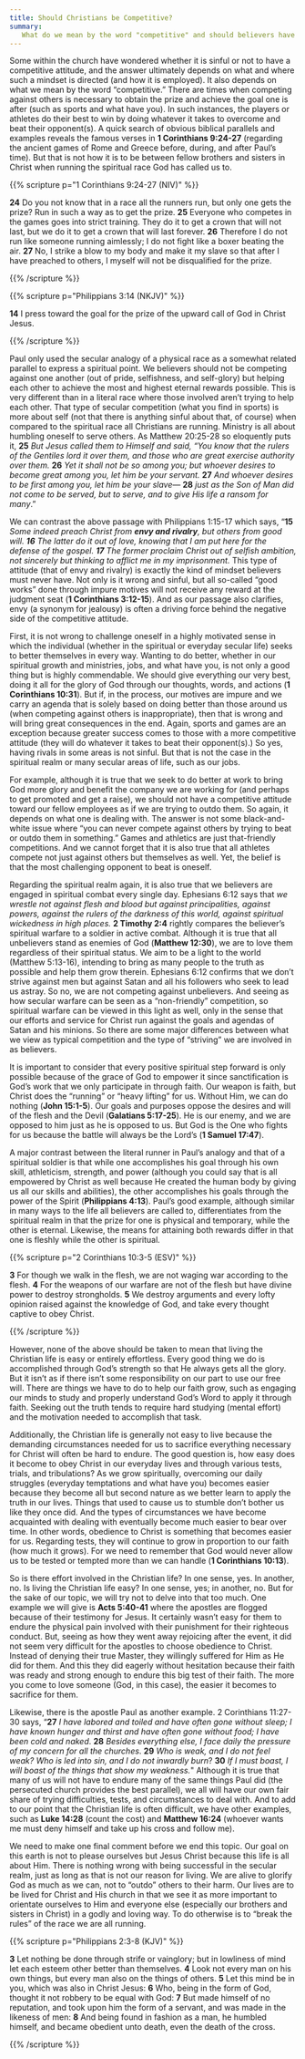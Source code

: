 ```yaml
---
title: Should Christians be Competitive? 
summary: 
   What do we mean by the word "competitive" and should believers have this mind set? This page will discuss these questions in detail. 
---
```


Some within the church have wondered whether it is sinful or not to have a competitive attitude, and the answer ultimately depends on what and where such a mindset is directed (and how it is employed). It also depends on what we mean by the word “competitive.” There are times when competing against others is necessary to obtain the prize and achieve the goal one is after (such as sports and what have you). In such instances, the players or athletes do their best to win by doing whatever it takes to overcome and beat their opponent(s). A quick search of obvious biblical parallels and examples reveals the famous verses in **1 Corinthians 9:24-27** (regarding the ancient games of Rome and Greece before, during, and after Paul’s time). But that is not how it is to be between fellow brothers and sisters in Christ when running the spiritual race God has called us to. 

{{% scripture p="1 Corinthians 9:24-27 (NIV)" %}}  

**24** Do you not know that in a race all the runners run, but only one gets the prize? Run in such a way as to get the prize. **25** Everyone who competes in the games goes into strict training. They do it to get a crown that will not last, but we do it to get a crown that will last forever. **26** Therefore I do not run like someone running aimlessly; I do not fight like a boxer beating the air. **27** No, I strike a blow to my body and make it my slave so that after I have preached to others, I myself will not be disqualified for the prize.                                                      

{{% /scripture %}}  

{{% scripture p="Philippians 3:14 (NKJV)" %}}  

**14** I press toward the goal for the prize of the upward call of God in Christ Jesus. 

{{% /scripture %}}  

Paul only used the secular analogy of a physical race as a somewhat related parallel to express a spiritual point. We believers should not be competing against one another (out of pride, selfishness, and self-glory) but helping each other to achieve the most and highest eternal rewards possible. This is very different than in a literal race where those involved aren’t trying to help each other. That type of secular competition (what you find in sports) is more about self (not that there is anything sinful about that, of course) when compared to the spiritual race all Christians are running. Ministry is all about humbling oneself to serve others. As Matthew 20:25-28 so eloquently puts it, **25** *But Jesus called them to Himself and said, “You know that the rulers of the Gentiles lord it over them, and those who are great exercise authority over them.* **26** *Yet it shall not be so among you; but whoever desires to become great among you, let him be your servant.* **27** *And whoever desires to be first among you, let him be your slave—* **28** *just as the* *Son of Man did not come to be served,* *but to serve, and* *to give His life a ransom* *for many*.” 

We can contrast the above passage with Philippians 1:15-17 which says, “**15** *Some indeed preach Christ from **envy and rivalry**, but others from good will.* ***16** The latter do it out of love, knowing that I am put here for the defense of the gospel. **17** The former proclaim Christ out of selfish ambition, not sincerely but thinking to afflict me in my imprisonment.* This type of attitude (that of envy and rivalry) is exactly the kind of mindset believers must never have. Not only is it wrong and sinful, but all so-called “good works” done through impure motives will not receive any reward at the judgment seat (**1 Corinthians 3:12-15**). And as our passage also clarifies, envy (a synonym for jealousy) is often a driving force behind the negative side of the competitive attitude. 

First, it is not wrong to challenge oneself in a highly motivated sense in which the individual (whether in the spiritual or everyday secular life) seeks to better themselves in every way. Wanting to do better, whether in our spiritual growth and ministries, jobs, and what have you, is not only a good thing but is highly commendable. We should give everything our very best, doing it all for the glory of God through our thoughts, words, and actions (**1 Corinthians 10:31**). But if, in the process, our motives are impure and we carry an agenda that is solely based on doing better than those around us (when competing against others is inappropriate), then that is wrong and will bring great consequences in the end. Again, sports and games are an exception because greater success comes to those with a more competitive attitude (they will do whatever it takes to beat their opponent(s).) So yes, having rivals in some areas is not sinful. But that is not the case in the spiritual realm or many secular areas of life, such as our jobs. 

For example, although it is true that we seek to do better at work to bring God more glory and benefit the company we are working for (and perhaps to get promoted and get a raise), we should not have a competitive attitude toward our fellow employees as if we are trying to outdo them. So again, it depends on what one is dealing with. The answer is not some black-and-white issue where “you can never compete against others by trying to beat or outdo them in something.” Games and athletics are just that-friendly competitions. And we cannot forget that it is also true that all athletes compete not just against others but themselves as well. Yet, the belief is that the most challenging opponent to beat is oneself. 

Regarding the spiritual realm again, it is also true that we believers are engaged in spiritual combat every single day. Ephesians 6:12 says that *we wrestle not against flesh and blood* *but against principalities, against powers, against the rulers of the darkness of this world, against spiritual wickedness in high places.* **2 Timothy 2:4** rightly compares the believer’s spiritual warfare to a soldier in active combat. Although it is true that all unbelievers stand as enemies of God (**Matthew 12:30**), we are to love them regardless of their spiritual status. We aim to be a light to the world (Matthew 5:13-16), intending to bring as many people to the truth as possible and help them grow therein. Ephesians 6:12 confirms that we don’t strive against men but against Satan and all his followers who seek to lead us astray. So no, we are not competing against unbelievers. And seeing as how secular warfare can be seen as a “non-friendly” competition, so spiritual warfare can be viewed in this light as well, only in the sense that our efforts and service for Christ run against the goals and agendas of Satan and his minions. So there are some major differences between what we view as typical competition and the type of “striving” we are involved in as believers. 

It is important to consider that every positive spiritual step forward is only possible because of the grace of God to empower it since sanctification is God’s work that we only participate in through faith. Our weapon is faith, but Christ does the “running” or “heavy lifting” for us. Without Him, we can do nothing (**John 15:1-5**). Our goals and purposes oppose the desires and will of the flesh and the Devil (**Galatians 5:17-25**). He is our enemy, and we are opposed to him just as he is opposed to us. But God is the One who fights for us because the battle will always be the Lord’s (**1 Samuel 17:47**). 

A major contrast between the literal runner in Paul’s analogy and that of a spiritual soldier is that while one accomplishes his goal through his own skill, athleticism, strength, and power (although you could say that is all empowered by Christ as well because He created the human body by giving us all our skills and abilities), the other accomplishes his goals through the power of the Spirit (**Philippians 4:13**). Paul’s good example, although similar in many ways to the life all believers are called to, differentiates from the spiritual realm in that the prize for one is physical and temporary, while the other is eternal. Likewise, the means for attaining both rewards differ in that one is fleshly while the other is spiritual. 

{{% scripture p="2 Corinthians 10:3-5 (ESV)" %}} 

**3** For though we walk in the flesh, we are not waging war according to the flesh. **4** For the weapons of our warfare are not of the flesh but have divine power to destroy strongholds. **5** We destroy arguments and every lofty opinion raised against the knowledge of God, and take every thought captive to obey Christ.                          

{{% /scripture %}} 

However, none of the above should be taken to mean that living the Christian life is easy or entirely effortless. Every good thing we do is accomplished through God’s strength so that He always gets all the glory. But it isn’t as if there isn’t some responsibility on our part to use our free will. There are things we have to do to help our faith grow, such as engaging our minds to study and properly understand God’s Word to apply it through faith. Seeking out the truth tends to require hard studying (mental effort) and the motivation needed to accomplish that task.

Additionally, the Christian life is generally not easy to live because the demanding circumstances needed for us to sacrifice everything necessary for Christ will often be hard to endure. The good question is, how easy does it become to obey Christ in our everyday lives and through various tests, trials, and tribulations? As we grow spiritually, overcoming our daily struggles (everyday temptations and what have you) becomes easier because they become all but second nature as we better learn to apply the truth in our lives. Things that used to cause us to stumble don’t bother us like they once did. And the types of circumstances we have become acquainted with dealing with eventually become much easier to bear over time. In other words, obedience to Christ is something that becomes easier for us. Regarding tests, they will continue to grow in proportion to our faith (how much it grows). For we need to remember that God would never allow us to be tested or tempted more than we can handle (**1 Corinthians 10:13**).  

So is there effort involved in the Christian life? In one sense, yes. In another, no. Is living the Christian life easy? In one sense, yes; in another, no. But for the sake of our topic, we will try not to delve into that too much. One example we will give is **Acts 5:40-41** where the apostles are flogged because of their testimony for Jesus. It certainly wasn’t easy for them to endure the physical pain involved with their punishment for their righteous conduct. But, seeing as how they went away rejoicing after the event, it did not seem very difficult for the apostles to choose obedience to Christ. Instead of denying their true Master, they willingly suffered for Him as He did for them. And this they did eagerly without hesitation because their faith was ready and strong enough to endure this big test of their faith. The more you come to love someone (God, in this case), the easier it becomes to sacrifice for them. 

Likewise, there is the apostle Paul as another example. 2 Corinthians 11:27-30 says, “**27** *I have labored and toiled and have often gone without sleep; I have known hunger and thirst and have often gone without food; I have been cold and naked*. **28** *Besides everything else, I face daily the pressure of my concern for all the churches*. **29** *Who is weak, and I do not feel weak? Who is led into sin, and I do not inwardly burn*? **30** *If I must boast, I will boast of the things that show my weakness.*" Although it is true that many of us will not have to endure many of the same things Paul did (the persecuted church provides the best parallel), we all will have our own fair share of trying difficulties, tests, and circumstances to deal with. And to add to our point that the Christian life is often difficult, we have other examples, such as **Luke 14:28** (count the cost) and **Matthew 16:24** (whoever wants me must deny himself and take up his cross and follow me). 

We need to make one final comment before we end this topic. Our goal on this earth is not to please ourselves but Jesus Christ because this life is all about Him. There is nothing wrong with being successful in the secular realm, just as long as that is not our reason for living. We are alive to glorify God as much as we can, not to “outdo” others to their harm. Our lives are to be lived for Christ and His church in that we see it as more important to orientate ourselves to Him and everyone else (especially our brothers and sisters in Christ) in a godly and loving way. To do otherwise is to “break the rules” of the race we are all running. 

{{% scripture p="Philippians 2:3-8 (KJV)" %}} 

**3** Let nothing be done through strife or vainglory; but in lowliness of mind let each esteem other better than themselves. **4** Look not every man on his own things, but every man also on the things of others. **5** Let this mind be in you, which was also in Christ Jesus: **6** Who, being in the form of God, thought it not robbery to be equal with God: **7** But made himself of no reputation, and took upon him the form of a servant, and was made in the likeness of men: **8** And being found in fashion as a man, he humbled himself, and became obedient unto death, even the death of the cross.           

{{% /scripture %}} 


